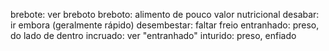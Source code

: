 brebote: ver breboto
breboto: alimento de pouco valor nutricional
desabar: ir embora (geralmente rápido)
desembestar: faltar freio
entranhado: preso, do lado de dentro
incruado: ver "entranhado"
inturido: preso, enfiado

